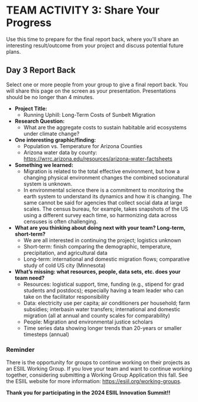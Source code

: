 # TEAM ACTIVITY 3: Share Your Progress

Use this time to prepare for the final report back, where you'll share an interesting result/outcome from your project and discuss potential future plans.

## Day 3 Report Back
Select one or more people from your group to give a final report back. You will share this page on the screen as your presentation. Presentations should be no longer than 4 minutes.

- **Project Title:**
    - Running Uphill: Long-Term Costs of Sunbelt Migration
- **Research Question:**
    - What are the aggregate costs to sustain habitable arid ecosystems under climate change? 
- **One interesting graphic/finding:**
    - Population vs. Temperature for Arizona Counties
    - Arizona water data by county: https://wrrc.arizona.edu/resources/arizona-water-factsheets
- **Something we learned:**
    - Migration is related to the total effective environment, but how a changing physical environment changes the combined socionatural system is unknown.
    - In environmental science there is a commitment to monitoring the earth system to understand its dynamics and how it is changing. The same cannot be said for agencies that collect social data at large scales. The census bureau, for example, takes snapshots of the US using a different survey each time, so harmonizing data across censuses is often challenging.
- **What are you thinking about doing next with your team? Long-term, short-term?**
    - We are all interested in continuing the project; logistics unknown
    - Short-term: finish comparing the demographic, temperature, precipitation, and agricultural data
    - Long-term: international and domestic migration flows; comparative study of cold US city (Minnesota) 
- **What’s missing: what resources, people, data sets, etc. does your team need?**
    - Resources: logistical support, time, funding (e.g., stipend for grad students and postdocs); especially having a team leader who can take on the facilitator responsibility
    - Data: electricity use per capita; air conditioners per household; farm subsidies; interbasin water transfers; international and domestic migration (all at annual and county scales for comparability)
    - People: Migration and environmental justice scholars
    - Time series data showing longer trends than 20-years or smaller timesteps (annual)


### Reminder
There is the opportunity for groups to continue working on their projects as an ESIIL Working Group. If you love your team and want to continue working together, considering submitting a Working Group Application this fall. See the ESIIL website for more information: <https://esiil.org/working-groups>.

**Thank you for participating in the 2024 ESIIL Innovation Summit!!**
